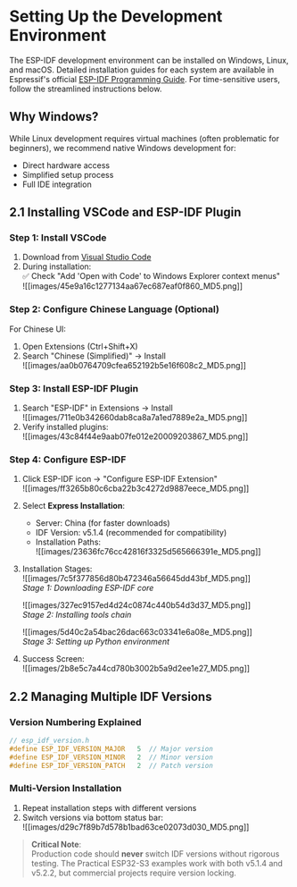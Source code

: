 # Setting Up the Development Environment

The ESP-IDF development environment can be installed on Windows, Linux, and macOS. Detailed installation guides for each system are available in Espressif's official [ESP-IDF Programming Guide](https://docs.espressif.com/projects/esp-idf/zh_CN). For time-sensitive users, follow the streamlined instructions below.

## Why Windows?
While Linux development requires virtual machines (often problematic for beginners), we recommend native Windows development for:
- Direct hardware access
- Simplified setup process
- Full IDE integration

## 2.1 Installing VSCode and ESP-IDF Plugin

### Step 1: Install VSCode
1. Download from [Visual Studio Code](https://code.visualstudio.com/)
2. During installation:  
   ✅ Check "Add 'Open with Code' to Windows Explorer context menus"  
   ![[images/45e9a16c1277134aa67ec687eaf0f860_MD5.png]]

### Step 2: Configure Chinese Language (Optional)
For Chinese UI:
1. Open Extensions (Ctrl+Shift+X)
2. Search "Chinese (Simplified)" → Install  
   ![[images/aa0b0764709cfea652192b5e16f608c2_MD5.png]]

### Step 3: Install ESP-IDF Plugin
1. Search "ESP-IDF" in Extensions → Install  
   ![[images/711e0b342660dab8ca8a7a1ed7889e2a_MD5.png]]
2. Verify installed plugins:  
   ![[images/43c84f44e9aab07fe012e20009203867_MD5.png]]

### Step 4: Configure ESP-IDF
1. Click ESP-IDF icon → "Configure ESP-IDF Extension"  
   ![[images/ff3265b80c6cba22b3c4272d9887eece_MD5.png]]
2. Select **Express Installation**:
   - Server: China (for faster downloads)
   - IDF Version: v5.1.4 (recommended for compatibility)
   - Installation Paths:  
     ![[images/23636fc76cc42816f3325d565666391e_MD5.png]]

3. Installation Stages:  
   ![[images/7c5f377856d80b472346a56645dd43bf_MD5.png]]  
   *Stage 1: Downloading ESP-IDF core*  

   ![[images/327ec9157ed4d24c0874c440b54d3d37_MD5.png]]  
   *Stage 2: Installing tools chain*  

   ![[images/5d40c2a54bac26dac663c03341e6a08e_MD5.png]]  
   *Stage 3: Setting up Python environment*

4. Success Screen:  
   ![[images/2b8e5c7a44cd780b3002b5a9d2ee1e27_MD5.png]]

## 2.2 Managing Multiple IDF Versions

### Version Numbering Explained
```cpp
// esp_idf_version.h
#define ESP_IDF_VERSION_MAJOR   5  // Major version
#define ESP_IDF_VERSION_MINOR   2  // Minor version
#define ESP_IDF_VERSION_PATCH   2  // Patch version
```

### Multi-Version Installation
1. Repeat installation steps with different versions
2. Switch versions via bottom status bar:  
   ![[images/d29c7f89b7d578b1bad63ce02073d030_MD5.png]]

> **Critical Note**:  
> Production code should **never** switch IDF versions without rigorous testing. The Practical ESP32-S3 examples work with both v5.1.4 and v5.2.2, but commercial projects require version locking.
